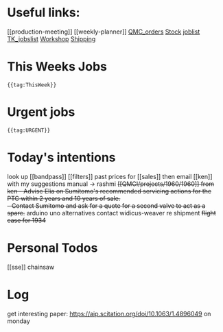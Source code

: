 # Useful links:

[[production-meeting]]
[[weekly-planner]]
[QMC\_orders](https://www.dropbox.com/scl/fi/b2c0gxas5iw94gafwr801/QMC_orders.xlsm?cloud_editor=excel&dl=0)
[Stock](https://www.dropbox.com/scl/fi/w20c8bpsjfwzzr7gjnnri/Stock.xlsm?cloud_editor=excel&dl=0)
[joblist](https://www.dropbox.com/scl/fi/6lxbg8x0fb0b4odekj8u3/joblist.xls?cloud_editor=excel&dl=0)
[TK\_jobslist](https://www.dropbox.com/scl/fi/f27ptqro2cu9p9po9nqty/TK_jobslist.xlsm?cloud_editor=excel&dl=0)
[Workshop](https://www.dropbox.com/scl/fi/179ys17jb5uofer9b5wow/Workshop.xls?cloud_editor=excel&dl=0)
[Shipping](https://www.dropbox.com/scl/fi/9mvmib7om9r2ca8et1cu2/Shipping.xlsm?cloud_editor=excel&dl=0)

# This Weeks Jobs

```expander
{{tag:ThisWeek}}
```

# Urgent jobs

```expander
{{tag:URGENT}}
```


# Today's intentions

look up [[bandpass]] [[filters]] past prices for [[sales]] then email [[ken]] with my suggestions
manual -> rashmi
~~[[QMCI/projects/1960/1960]] from ken
	- Advise Elia on Sumitomo's recommended servicing actions for the PTC within 2 years and 10 years of sale.  
	-  Contact Sumitomo and ask for a quote for a second valve to act as a spare.~~
	arduino uno alternatives
contact widicus-weaver re shipment
~~flight case for 1934~~


# Personal Todos

[[sse]]
chainsaw



# Log

get interesting paper: https://aip.scitation.org/doi/10.1063/1.4896049 on monday
